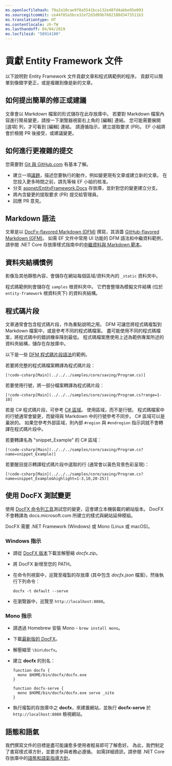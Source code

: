 ```yaml
---
ms.openlocfilehash: 79a2a10cae9f8a5541bca132e407d4abbe95e093
ms.sourcegitcommit: ce44f85a5bce32ef2d3d09b7682108d3473511b3
ms.translationtype: HT
ms.contentlocale: zh-TW
ms.lasthandoff: 04/04/2019
ms.locfileid: "58914100"
---
```

# <a name="contributing-to-the-entity-framework-documentation"></a>貢獻 Entity Framework 文件

以下說明對 Entity Framework 文件貢獻文章和程式碼範例的程序。 貢獻可以簡單到像錯字更正，或是複雜到像是新的文章。

## <a name="how-to-make-a-simple-correction-or-suggestion"></a>如何提出簡單的修正或建議

文章會以 Markdown 檔案的形式儲存在此存放庫中。 若要對 Markdown 檔案內容進行簡易變更，請按一下瀏覽器視窗右上角的 [編輯] 連結。 您可能需要展開 [選項] 列，才可看到 [編輯] 連結。 請遵循指示，建立提取要求 (PR)。 EF 小組將會於檢閱 PR 後接受，或建議變更。

## <a name="how-to-make-a-more-complex-submission"></a>如何進行更複雜的提交

您需要對 [Git 與 GitHub.com](https://guides.github.com/activities/hello-world/) 有基本了解。

* 建立一項[議題](https://github.com/aspnet/EntityFramework.Docs/issues/new)，描述您要執行的動作，例如變更現有文章或建立新的文章。 在您投入更多時間之前，請先等候 EF 小組的核准。
* 分支 [aspnet/EntityFramework.Docs](https://github.com/aspnet/EntityFramework.Docs/) 存放庫，並針對您的變更建立分支。
* 將內含變更的提取要求 (PR) 提交給管理員。
* 回應 PR 意見。

## <a name="markdown-syntax"></a>Markdown 語法

文章是以 [DocFx-flavored Markdown (DFM)](http://dotnet.github.io/docfx/spec/docfx_flavored_markdown.html) 撰寫，其涵蓋 [GitHub-flavored Markdown (GFM)](https://guides.github.com/features/mastering-markdown/)。 如需 EF 文件中常用 UI 功能的 DFM 語法和中繼資料範例，請參閱 .NET Core 存放庫樣式指南中的[中繼資料與 Markdown 範本](https://github.com/dotnet/docs/blob/master/styleguide/template.md)。

## <a name="folder-structure-conventions"></a>資料夾結構慣例

影像及其他靜態內容，會儲存在網站每個區域/資料夾內的 `_static` 資料夾中。

程式碼範例則會儲存在 `samples` 根資料夾中。 它們會整理為模擬文件結構 (位於 `entity-framework` 根資料夾下) 的資料夾結構。

## <a name="code-snippets"></a>程式碼片段

文章通常會包含程式碼片段，作為重點說明之用。 DFM 可讓您將程式碼複製到 Markdown 檔案中，或是參考不同的程式碼檔案。 盡可能使用不同的程式碼檔案，將程式碼中的錯誤機率降到最低。 程式碼檔案應使用上述為範例專案所述的資料夾結構，儲存在存放庫中。

以下是一些 [DFM 程式碼片段語法](http://dotnet.github.io/docfx/spec/docfx_flavored_markdown.html#code-snippet)的範例。

若要將完整的程式碼檔案轉譯為程式碼片段：

``` none
[!code-csharp[Main](../../../samples/core/saving/Program.cs)]
```

若要使用行號，將一部分檔案轉譯為程式碼片段：

``` none
[!code-csharp[Main](../../../samples/core/saving/Program.cs?range=1-10]
```

若是 C# 程式碼片段，可參考 [C# 區域](https://msdn.microsoft.com/library/9a1ybwek.aspx)。 使用區域，而不是行號。 程式碼檔案中的行號通常會變更，而變得與 Markdown 中的行號參考不同步。 C# 區域可以是巢狀的。 如果您參考外部區域，則內部 `#region` 與 `#endregion` 指示詞就不會轉譯在程式碼片段中。

若要轉譯名為 "snippet_Example" 的 C# 區域：

``` none
[!code-csharp[Main](../../../samples/core/saving/Program.cs?name=snippet_Example)]
```

若要醒目提示轉譯程式碼片段中選取的行 (通常會以黃色背景色彩呈現)：

``` none
[!code-csharp[Main](../../../samples/core/saving/Program.cs?name=snippet_Example&highlight=1-3,10,20-25)]
```

## <a name="test-your-changes-with-docfx"></a>使用 DocFX 測試變更

使用 [DocFX 命令列工具](https://dotnet.github.io/docfx/tutorial/docfx_getting_started.html#2-use-docfx-as-a-command-line-tool)測試您的變更，這會建立本機裝載的網站版本。 DocFX 不會轉譯為 docs.microsoft.com 所建立的樣式與網站延伸模組。

DocFX 需要 .NET Framework (Windows) 或 Mono (Linux 或 macOS)。

### <a name="windows-instructions"></a>Windows 指示

* 請從 [DocFX 版本](https://github.com/dotnet/docfx/releases)下載並解壓縮 *docfx.zip*。
* 將 DocFX 新增至您的 PATH。
* 在命令列視窗中，巡覽至複製的存放庫 (其中包含 *docfx.json* 檔案)，然後執行下列命令：

   ``` console
   docfx -t default --serve
   ```

* 在瀏覽器中，巡覽至 `http://localhost:8080`。

### <a name="mono-instructions"></a>Mono 指示

* 請透過 Homebrew 安裝 Mono - `brew install mono`。
* 下載[最新版的 DocFX](https://github.com/dotnet/docfx/releases/tag/v2.7.2)。
* 解壓縮至 `\bin\docfx`。
* 建立 **docfx** 的別名：

  ``` console
  function docfx {
    mono $HOME/bin/docfx/docfx.exe
  }

  function docfx-serve {
    mono $HOME/bin/docfx/docfx.exe serve _site
  }
  ```

* 執行複製的存放庫中之 **docfx**，來建置網站，並執行 **docfx-serve** 於 `http://localhost:8080` 檢視網站。

## <a name="voice-and-tone"></a>語態和語氣

我們撰寫文件的目標是盡可能讓愈多使用者輕易即可了解愈好。 為此，我們制定了書寫樣式導方針，並要求參與者務必遵循。 如需詳細資訊，請參閱 .NET Core 存放庫中的[語態和語氣指導方針](https://github.com/dotnet/docs/blob/master/styleguide/voice-tone.md)。
